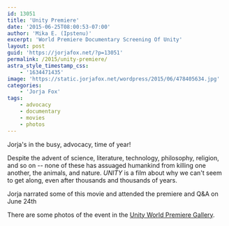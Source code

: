 ```yaml
---
id: 13051
title: 'Unity Premiere'
date: '2015-06-25T08:00:53-07:00'
author: 'Mika E. (Ipstenu)'
excerpt: 'World Premiere Documentary Screening Of Unity'
layout: post
guid: 'https://jorjafox.net/?p=13051'
permalink: /2015/unity-premiere/
astra_style_timestamp_css:
    - '1634471435'
image: 'https://static.jorjafox.net/wordpress/2015/06/478405634.jpg'
categories:
    - 'Jorja Fox'
tags:
    - advocacy
    - documentary
    - movies
    - photos
---
```


Jorja's in the busy, advocacy, time of year!

Despite the advent of science, literature, technology, philosophy, religion, and so on -- none of these has assuaged humankind from killing one another, the animals, and nature. <em>UNITY</em> is a film about why we can't seem to get along, even after thousands and thousands of years.

Jorja narrated some of this movie and attended the premiere and Q&A on June 24th

There are some photos of the event in the <a href="https://jorjafox.net/gallery/pub/advocacy/20150624-unity/">Unity World Premiere Gallery</a>.
